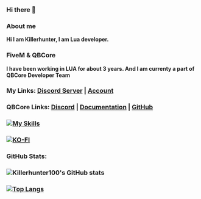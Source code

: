 ### Hi there 👋

<!--
**Killerhunter100/Killerhunter100** is a ✨ _special_ ✨ repository because its `README.md` (this file) appears on your GitHub profile.

Here are some ideas to get you started:-->

### About me

**Hi I am Killerhunter, I am Lua developer.**

### FiveM & QBCore

**I have been working in LUA for  about 3 years. And I am currenty a part of QBCore Developer Team**

### My Links: [Discord Server](https://discord.gg/khs) | [Account](https://discord.com/users/667149845739470849)

### QBCore Links: [Discord](https://discord.gg/qbcore) | [Documentation](https://docs.qbcore.org/qbcore-documentation/) | [GitHub](https://github.com/qbcore-framework/)

### [![My Skills](https://skillicons.dev/icons?i=js,css,lua)](https://skillicons.dev)

### [![KO-FI](https://cdn.discordapp.com/attachments/831282131572883496/1011683678084145172/68747470733a2f2f6b6f2d66692e636f6d2f696d672f676974687562627574746f6e5f736d2e737667.svg)](https://ko-fi.com/killerhunter100)

### GitHub Stats:

### ![Killerhunter100's GitHub stats](https://github-readme-stats.vercel.app/api?username=Killerhunter100&show_icons=true&theme=aura_dark)
### [![Top Langs](https://github-readme-stats.vercel.app/api/top-langs/?username=Killerhunter100&langs_count=8&theme=aura_dark)](https://github.com/Killerhunter100/github-readme-stats)
